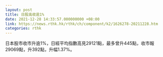 ```yaml
---
layout: post
title: 日股高收逾1%
date: 2021-12-28 14:33:57.000000000 +08:00
link: https://news.rthk.hk/rthk/ch/component/k2/1626278-20211228.htm
categories: rthk
---
```


日本股市收市升逾1%，日經平均指數高見29121點，最多曾升445點，收市報29069點，升392點，升幅1.37%。
